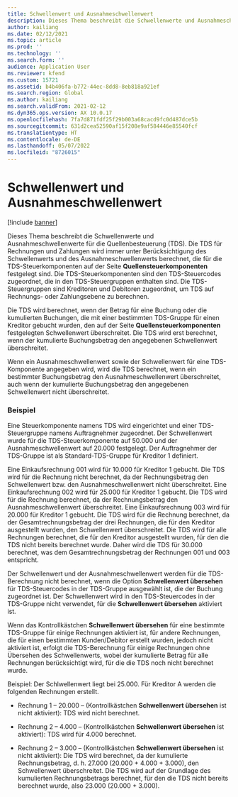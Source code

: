 ```yaml
---
title: Schwellenwert und Ausnahmeschwellenwert
description: Dieses Thema beschreibt die Schwellenwerte und Ausnahmeschwellenwerte für die Quellenbesteuerung (TDS).
author: kailiang
ms.date: 02/12/2021
ms.topic: article
ms.prod: ''
ms.technology: ''
ms.search.form: ''
audience: Application User
ms.reviewer: kfend
ms.custom: 15721
ms.assetid: b4b406fa-b772-44ec-8dd8-8eb818a921ef
ms.search.region: Global
ms.author: kailiang
ms.search.validFrom: 2021-02-12
ms.dyn365.ops.version: AX 10.0.17
ms.openlocfilehash: 7fa7d871fdf25f29b003a68cacd9fc0d487dce5b
ms.sourcegitcommit: 631d2cea52590af15f208e9af584446e85540fcf
ms.translationtype: HT
ms.contentlocale: de-DE
ms.lasthandoff: 05/07/2022
ms.locfileid: "8726015"
---
```

# <a name="threshold-limit-and-exception-threshold-limit"></a>Schwellenwert und Ausnahmeschwellenwert

[!include [banner](../includes/banner.md)]

Dieses Thema beschreibt die Schwellenwerte und Ausnahmeschwellenwerte für die Quellenbesteuerung (TDS). Die TDS für Rechnungen und Zahlungen wird immer unter Berücksichtigung des Schwellenwerts und des Ausnahmeschwellenwerts berechnet, die für die TDS-Steuerkomponenten auf der Seite **Quellensteuerkomponenten** festgelegt sind. Die TDS-Steuerkomponenten sind den TDS-Steuercodes zugeordnet, die in den TDS-Steuergruppen enthalten sind. Die TDS-Steuergruppen sind Kreditoren und Debitoren zugeordnet, um TDS auf Rechnungs- oder Zahlungsebene zu berechnen.

Die TDS wird berechnet, wenn der Betrag für eine Buchung oder die kumulierten Buchungen, die mit einer bestimmten TDS-Gruppe für einen Kreditor gebucht wurden, den auf der Seite **Quellensteuerkomponenten** festgelegten Schwellenwert überschreitet. Die TDS wird erst berechnet, wenn der kumulierte Buchungsbetrag den angegebenen Schwellenwert überschreitet.

Wenn ein Ausnahmeschwellenwert sowie der Schwellenwert für eine TDS-Komponente angegeben wird, wird die TDS berechnet, wenn ein bestimmter Buchungsbetrag den Ausnahmeschwellenwert überschreitet, auch wenn der kumulierte Buchungsbetrag den angegebenen Schwellenwert nicht überschreitet.

### <a name="example"></a>Beispiel
Eine Steuerkomponente namens TDS wird eingerichtet und einer TDS-Steuergruppe namens Auftragnehmer zugeordnet. Der Schwellenwert wurde für die TDS-Steuerkomponente auf 50.000 und der Ausnahmeschwellenwert auf 20.000 festgelegt. Der Auftragnehmer der TDS-Gruppe ist als Standard-TDS-Gruppe für Kreditor 1 definiert.

Eine Einkaufsrechnung 001 wird für 10.000 für Kreditor 1 gebucht. Die TDS wird für die Rechnung nicht berechnet, da der Rechnungsbetrag den Schwellenwert bzw. den Ausnahmeschwellenwert nicht überschreitet. Eine Einkaufsrechnung 002 wird für 25.000 für Kreditor 1 gebucht. Die TDS wird für die Rechnung berechnet, da der Rechnungsbetrag den Ausnahmeschwellenwert überschreitet. Eine Einkaufsrechnung 003 wird für 20.000 für Kreditor 1 gebucht. Die TDS wird für die Rechnung berechnet, da der Gesamtrechnungsbetrag der drei Rechnungen, die für den Kreditor ausgestellt wurden, den Schwellenwert überschreitet. Die TDS wird für alle Rechnungen berechnet, die für den Kreditor ausgestellt wurden, für den die TDS nicht bereits berechnet wurde. Daher wird die TDS für 30.000 berechnet, was dem Gesamtrechnungsbetrag der Rechnungen 001 und 003 entspricht.

Der Schwellenwert und der Ausnahmeschwellenwert werden für die TDS-Berechnung nicht berechnet, wenn die Option **Schwellenwert übersehen** für TDS-Steuercodes in der TDS-Gruppe ausgewählt ist, die der Buchung zugeordnet ist. Der Schwellenwert wird in den TDS-Steuercodes in der TDS-Gruppe nicht verwendet, für die **Schwellenwert übersehen** aktiviert ist.

Wenn das Kontrollkästchen **Schwellenwert übersehen** für eine bestimmte TDS-Gruppe für einige Rechnungen aktiviert ist, für andere Rechnungen, die für einen bestimmten Kunden/Debitor erstellt wurden, jedoch nicht aktiviert ist, erfolgt die TDS-Berechnung für einige Rechnungen ohne Übersehen des Schwellenwerts, wobei der kumulierte Betrag für alle Rechnungen berücksichtigt wird, für die die TDS noch nicht berechnet wurde.

Beispiel: Der Schlwellenwert liegt bei 25.000. Für Kreditor A werden die folgenden Rechnungen erstellt.

- Rechnung 1 – 20.000 – (Kontrollkästchen **Schwellenwert übersehen** ist nicht aktiviert): TDS wird nicht berechnet.

- Rechnung 2 – 4.000 – (Kontrollkästchen **Schwellenwert übersehen** ist aktiviert): TDS wird für 4.000 berechnet.

- Rechnung 2 – 3.000 – (Kontrollkästchen **Schwellenwert übersehen** ist nicht aktiviert): Die TDS wird berechnet, da der kumulierte Rechnungsbetrag, d. h. 27.000 (20.000 + 4.000 + 3.000), den Schwellenwert überschreitet. Die TDS wird auf der Grundlage des kumulierten Rechnungsbetrags berechnet, für den die TDS nicht bereits berechnet wurde, also 23.000 (20.000 + 3.000).
